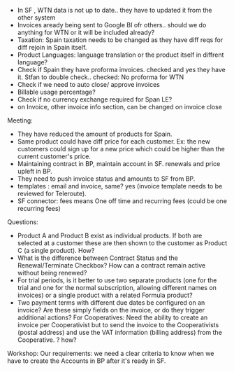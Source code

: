
- In SF , WTN data is not up to date.. they have to updated it from the other system
- Invoices aready being sent to Google BI  ofr others.. should we do anything for WTN or it will be included already?
- Taxation: Spain taxation needs to be changed as they have diff reqs for diff rejoin in Spain itself.
- Product Languages: language translation or the product itself in diffrent language? 
- Check if Spain they have proforma invoices. checked and yes they have it. Stfan to double check.. checked: No proforma for WTN
- Check if we need to auto close/ approve invoices
- Billable usage percentage?
- Check if no currency exchange required for Span LE?
- on Invoice, other invoice info section, can be changed on invoice close


Meeting:
- They have reduced the amount of products for Spain.
- Same product could have diff price for each customer. Ex: the new customers could sign up for a new price which could be higher than the current customer's price.
- Maintaining contract in BP, maintain account in SF. renewals and price upleft in BP.
- They need to push invoice status and amounts to SF from BP.
- templates : email and invoice, same? yes (invoice template needs to be reviewed for Teleroute).
- SF connector: fees means One off time and recurring fees (could be one recurring fees)


Questions:
- Product A and Product B exist as individual products. If both are selected at a customer these are then shown to the customer as Product C (a single product). How?
- What is the difference between Contract Status and the Renewal/Terminate Checkbox? How can a contract remain active without being renewed?
- For trial periods, is it better to use two separate products (one for the trial and one for the normal subscription, allowing different names on invoices) or a single product with a related Formula product?
- Two payment terms with different due dates be configured on an invoice? Are these simply fields on the invoice, or do they trigger additional actions?
For Cooperatives: Need the ability to create an invoice per Cooperativist but to send the invoice to the Cooperativists (postal address) and use the VAT information (billing address) from the Cooperative. ? how?


Workshop:
Our requirements: we need a clear criteria to know when we have to create the Accounts in BP after it's ready in SF.

